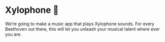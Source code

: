 
# Xylophone 🎹




We’re going to make a music app that plays Xylophone sounds. For every Beethoven out there, this will let you unleash your musical talent where ever you are. 

